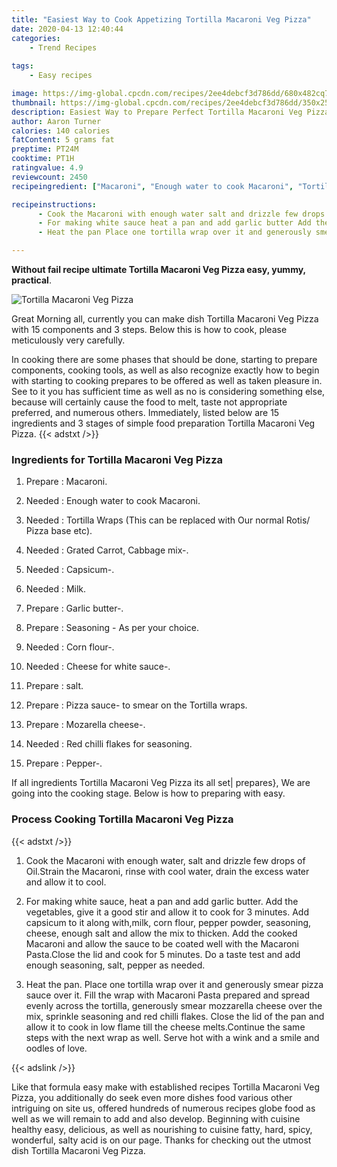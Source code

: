 ```yaml
---
title: "Easiest Way to Cook Appetizing Tortilla Macaroni Veg Pizza"
date: 2020-04-13 12:40:44
categories:
    - Trend Recipes
    
tags:
    - Easy recipes

image: https://img-global.cpcdn.com/recipes/2ee4debcf3d786dd/680x482cq70/tortilla-macaroni-veg-pizza-recipe-main-photo.jpg
thumbnail: https://img-global.cpcdn.com/recipes/2ee4debcf3d786dd/350x250cq70/tortilla-macaroni-veg-pizza-recipe-main-photo.jpg
description: Easiest Way to Prepare Perfect Tortilla Macaroni Veg Pizza with 15 ingredients and 3 stages of easy cooking.
author: Aaron Turner
calories: 140 calories
fatContent: 5 grams fat
preptime: PT24M
cooktime: PT1H
ratingvalue: 4.9
reviewcount: 2450
recipeingredient: ["Macaroni", "Enough water to cook Macaroni", "Tortilla Wraps This can be replaced with Our normal Rotis Pizza base etc", "Grated Carrot Cabbage mix", "Capsicum", "Milk", "Garlic butter", "Seasoning  As per your choice", "Corn flour", "Cheese for white sauce", "salt", "Pizza sauce to smear on the Tortilla wraps", "Mozarella cheese", "Red chilli flakes for seasoning", "Pepper"]

recipeinstructions: 
      - Cook the Macaroni with enough water salt and drizzle few drops of OilStrain the Macaroni rinse with cool water drain the excess water and allow it to cool 
      - For making white sauce heat a pan and add garlic butter Add the vegetables give it a good stir and allow it to cook for 3 minutes Add capsicum to it along withmilk corn flour pepper powder seasoning cheese enough salt and allow the mix to thicken Add the cooked Macaroni and allow the sauce to be coated well with the Macaroni PastaClose the lid and cook for 5 minutes Do a taste test and add enough seasoning salt pepper as needed 
      - Heat the pan Place one tortilla wrap over it and generously smear pizza sauce over it Fill the wrap with Macaroni Pasta prepared and spread evenly across the tortilla generously smear mozzarella cheese over the mix sprinkle seasoning and red chilli flakes Close the lid of the pan and allow it to cook in low flame till the cheese meltsContinue the same steps with the next wrap as well Serve hot with a wink and a smile and oodles of love

---
```




**Without fail recipe ultimate Tortilla Macaroni Veg Pizza easy, yummy, practical**. 


![Tortilla Macaroni Veg Pizza](https://img-global.cpcdn.com/recipes/2ee4debcf3d786dd/680x482cq70/tortilla-macaroni-veg-pizza-recipe-main-photo.jpg "Tortilla Macaroni Veg Pizza")




Great Morning all, currently you can make dish Tortilla Macaroni Veg Pizza with 15 components and 3 steps. Below this is how to cook, please meticulously very carefully.

In cooking there are some phases that should be done, starting to prepare components, cooking tools, as well as also recognize exactly how to begin with starting to cooking prepares to be offered as well as taken pleasure in. See to it you has sufficient time as well as no is considering something else, because will certainly cause the food to melt, taste not appropriate preferred, and numerous others. Immediately, listed below are 15 ingredients and 3 stages of simple food preparation Tortilla Macaroni Veg Pizza.
{{< adstxt />}}

### Ingredients for Tortilla Macaroni Veg Pizza


1. Prepare  : Macaroni.

1. Needed  : Enough water to cook Macaroni.

1. Needed  : Tortilla Wraps (This can be replaced with Our normal Rotis/ Pizza base etc).

1. Needed  : Grated Carrot, Cabbage mix-.

1. Needed  : Capsicum-.

1. Needed  : Milk.

1. Prepare  : Garlic butter-.

1. Prepare  : Seasoning - As per your choice.

1. Needed  : Corn flour-.

1. Needed  : Cheese for white sauce-.

1. Prepare  : salt.

1. Prepare  : Pizza sauce- to smear on the Tortilla wraps.

1. Prepare  : Mozarella cheese-.

1. Needed  : Red chilli flakes for seasoning.

1. Prepare  : Pepper-.



If all ingredients Tortilla Macaroni Veg Pizza its all set| prepares}, We are going into the cooking stage. Below is how to preparing with easy.

### Process Cooking Tortilla Macaroni Veg Pizza

{{< adstxt />}}


1. Cook the Macaroni with enough water, salt and drizzle few drops of Oil.Strain the Macaroni, rinse with cool water, drain the excess water and allow it to cool.



1. For making white sauce, heat a pan and add garlic butter. Add the vegetables, give it a good stir and allow it to cook for 3 minutes. Add capsicum to it along with,milk, corn flour, pepper powder, seasoning, cheese, enough salt and allow the mix to thicken. Add the cooked Macaroni and allow the sauce to be coated well with the Macaroni Pasta.Close the lid and cook for 5 minutes. Do a taste test and add enough seasoning, salt, pepper as needed.



1. Heat the pan. Place one tortilla wrap over it and generously smear pizza sauce over it. Fill the wrap with Macaroni Pasta prepared and spread evenly across the tortilla, generously smear mozzarella cheese over the mix, sprinkle seasoning and red chilli flakes. Close the lid of the pan and allow it to cook in low flame till the cheese melts.Continue the same steps with the next wrap as well. Serve hot with a wink and a smile and oodles of love.





{{< adslink />}}

Like that formula easy make with established recipes Tortilla Macaroni Veg Pizza, you additionally do seek even more dishes food various other intriguing on site us, offered hundreds of numerous recipes globe food as well as we will remain to add and also develop. Beginning with cuisine healthy easy, delicious, as well as nourishing to cuisine fatty, hard, spicy, wonderful, salty acid is on our page. Thanks for checking out the utmost dish Tortilla Macaroni Veg Pizza.
